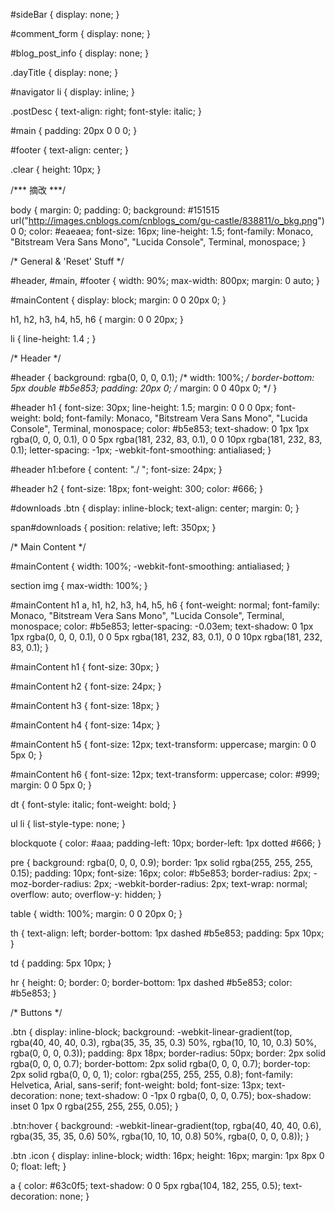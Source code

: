 #sideBar {
  display: none;
}

#comment_form {
  display: none;
}

#blog_post_info {
  display: none;
}

.dayTitle {
  display: none;
}

#navigator li {
  display: inline;
}

.postDesc {
  text-align: right;
  font-style: italic;
}

#main {
  padding: 20px 0 0 0;
}

#footer {
  text-align: center;
}

.clear {
  height: 10px;
}

/*** 摘改 ***/

body {
  margin: 0;
  padding: 0;
  background: #151515 url("http://images.cnblogs.com/cnblogs_com/gu-castle/838811/o_bkg.png") 0 0;
  color: #eaeaea;
  font-size: 16px;
  line-height: 1.5;
  font-family: Monaco, "Bitstream Vera Sans Mono", "Lucida Console", Terminal, monospace;
}

/* General & 'Reset' Stuff */

#header, #main, #footer {
  width: 90%;
  max-width: 800px;
  margin: 0 auto;
}

#mainContent {
  display: block;
  margin: 0 0 20px 0;
}

h1, h2, h3, h4, h5, h6 {
  margin: 0 0 20px;
}

li {
  line-height: 1.4 ;
}

/* Header
*/

#header {
  background: rgba(0, 0, 0, 0.1);
  /* width: 100%; */
  border-bottom: 5px double #b5e853;
  padding: 20px 0;
  /* margin: 0 0 40px 0; */
}

#header h1 {
  font-size: 30px;
  line-height: 1.5;
  margin: 0 0 0 0px;
  font-weight: bold;
  font-family: Monaco, "Bitstream Vera Sans Mono", "Lucida Console", Terminal, monospace;
  color: #b5e853;
  text-shadow: 0 1px 1px rgba(0, 0, 0, 0.1),
               0 0 5px rgba(181, 232, 83, 0.1),
               0 0 10px rgba(181, 232, 83, 0.1);
  letter-spacing: -1px;
  -webkit-font-smoothing: antialiased;
}

#header h1:before {
  content: "./ ";
  font-size: 24px;
}

#header h2 {
  font-size: 18px;
  font-weight: 300;
  color: #666;
}

#downloads .btn {
  display: inline-block;
  text-align: center;
  margin: 0;
}

span#downloads {
  position: relative;
  left: 350px;
}

/* Main Content
*/

#mainContent {
  width: 100%;
  -webkit-font-smoothing: antialiased;
}

section img {
  max-width: 100%;
}

#mainContent h1 a, h1, h2, h3, h4, h5, h6 {
  font-weight: normal;
  font-family: Monaco, "Bitstream Vera Sans Mono", "Lucida Console", Terminal, monospace;
  color: #b5e853;
  letter-spacing: -0.03em;
  text-shadow: 0 1px 1px rgba(0, 0, 0, 0.1),
               0 0 5px rgba(181, 232, 83, 0.1),
               0 0 10px rgba(181, 232, 83, 0.1);
}

#mainContent h1 {
  font-size: 30px;
}

#mainContent h2 {
  font-size: 24px;
}

#mainContent h3 {
  font-size: 18px;
}

#mainContent h4 {
  font-size: 14px;
}

#mainContent h5 {
  font-size: 12px;
  text-transform: uppercase;
  margin: 0 0 5px 0;
}

#mainContent h6 {
  font-size: 12px;
  text-transform: uppercase;
  color: #999;
  margin: 0 0 5px 0;
}

dt {
  font-style: italic;
  font-weight: bold;
}

ul li {
  list-style-type: none;
}

blockquote {
  color: #aaa;
  padding-left: 10px;
  border-left: 1px dotted #666;
}

pre {
  background: rgba(0, 0, 0, 0.9);
  border: 1px solid rgba(255, 255, 255, 0.15);
  padding: 10px;
  font-size: 16px;
  color: #b5e853;
  border-radius: 2px;
  -moz-border-radius: 2px;
  -webkit-border-radius: 2px;
  text-wrap: normal;
  overflow: auto;
  overflow-y: hidden;
}

table {
  width: 100%;
  margin: 0 0 20px 0;
}

th {
  text-align: left;
  border-bottom: 1px dashed #b5e853;
  padding: 5px 10px;
}

td {
  padding: 5px 10px;
}

hr {
  height: 0;
  border: 0;
  border-bottom: 1px dashed #b5e853;
  color: #b5e853;
}

/* Buttons
*/

.btn {
  display: inline-block;
  background: -webkit-linear-gradient(top, rgba(40, 40, 40, 0.3), rgba(35, 35, 35, 0.3) 50%, rgba(10, 10, 10, 0.3) 50%, rgba(0, 0, 0, 0.3));
  padding: 8px 18px;
  border-radius: 50px;
  border: 2px solid rgba(0, 0, 0, 0.7);
  border-bottom: 2px solid rgba(0, 0, 0, 0.7);
  border-top: 2px solid rgba(0, 0, 0, 1);
  color: rgba(255, 255, 255, 0.8);
  font-family: Helvetica, Arial, sans-serif;
  font-weight: bold;
  font-size: 13px;
  text-decoration: none;
  text-shadow: 0 -1px 0 rgba(0, 0, 0, 0.75);
  box-shadow: inset 0 1px 0 rgba(255, 255, 255, 0.05);
}

.btn:hover {
  background: -webkit-linear-gradient(top, rgba(40, 40, 40, 0.6), rgba(35, 35, 35, 0.6) 50%, rgba(10, 10, 10, 0.8) 50%, rgba(0, 0, 0, 0.8));
}

.btn .icon {
  display: inline-block;
  width: 16px;
  height: 16px;
  margin: 1px 8px 0 0;
  float: left;
}

a {
  color: #63c0f5;
  text-shadow: 0 0 5px rgba(104, 182, 255, 0.5);
  text-decoration: none;
}